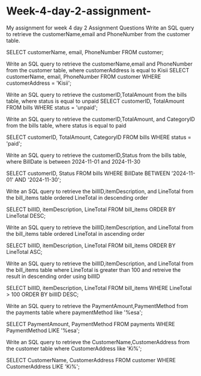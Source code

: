 # Week-4-day-2-assignment-
My assignment for week 4 day 2
Assignment Questions
Write an SQL query to retrieve the customerName,email and PhoneNumber from the customer table.

SELECT customerName, email, PhoneNumber 
FROM customer;

Write an SQL query to retrieve the customerName,email and PhoneNumber from the customer table, where customerAddress is equal to Kisii
SELECT customerName, email, PhoneNumber 
FROM customer 
WHERE customerAddress = 'Kisii';

Write an SQL query to retrieve the customerID,TotalAmount from the bills table, where status is equal to unpaid
SELECT customerID, TotalAmount 
FROM bills 
WHERE status = 'unpaid';

Write an SQL query to retrieve the customerID,TotalAmount, and CategoryID from the bills table, where status is equal to paid

SELECT customerID, TotalAmount, CategoryID 
FROM bills 
WHERE status = 'paid';

Write an SQL query to retrieve the customerID,Status from the bills table, where BillDate is between 2024-11-01 and 2024-11-30

SELECT customerID, Status 
FROM bills 
WHERE BillDate BETWEEN '2024-11-01' AND '2024-11-30';

Write an SQL query to retrieve the billID,itemDescription, and LineTotal from the bill_items table ordered LineTotal in descending order

SELECT billID, itemDescription, LineTotal 
FROM bill_items 
ORDER BY LineTotal DESC;

Write an SQL query to retrieve the billID,itemDescription, and LineTotal from the bill_items table ordered LineTotal in ascending order

SELECT billID, itemDescription, LineTotal 
FROM bill_items 
ORDER BY LineTotal ASC; 


Write an SQL query to retrieve the billID,itemDescription, and LineTotal from the bill_items table where LineTotal is greater than 100 and retreive the result in descending order using billID

SELECT billID, itemDescription, LineTotal 
FROM bill_items 
WHERE LineTotal > 100 
ORDER BY billID DESC;

Write an SQL query to retrieve the PaymentAmount,PaymentMethod from the payments table where paymentMethod like '%esa';

SELECT PaymentAmount, PaymentMethod 
FROM payments 
WHERE PaymentMethod LIKE '%esa';


Write an SQL query to retrieve the CustomerName,CustomerAddress from the customer table where CustomerAddress like 'Ki%';

SELECT CustomerName, CustomerAddress 
FROM customer 
WHERE CustomerAddress LIKE 'Ki%';
